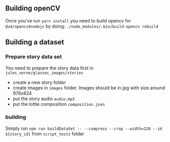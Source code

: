 ## Building openCV

Once you've run `yarn install` you need to build opencv for `@u4/opencv4nodejs` by doing:
`./node_modules/.bin/build-opencv rebuild`

## Building a dataset

### Prepare story data set

You need to prepare the story data first in `jules_verne/glasses_images/stories`
* create a new story folder
* create images in `images` folder. Images should be in jpg with size around 976x824
* put the story audio `audio.mp3`
* put the lottie composition `composition.json`

### building

Simply run `npm run buildDataSet -- --compress --crop --width=228 --id ${story_id}` from `script_tests` folder